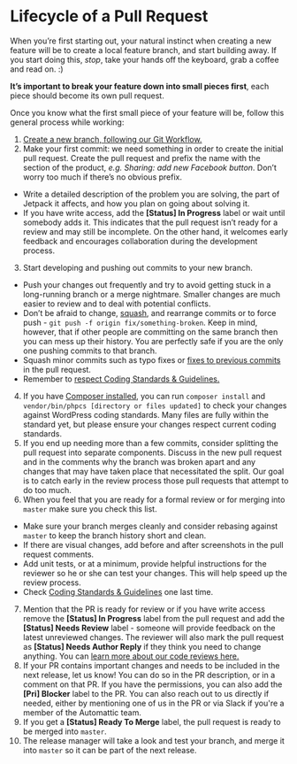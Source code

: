 # Lifecycle of a Pull Request

When you’re first starting out, your natural instinct when creating a new feature will be to create a local feature branch, and start building away. If you start doing this, *stop*, take your hands off the keyboard, grab a coffee and read on. :)

**It’s important to break your feature down into small pieces first**, each piece should become its own pull request.

Once you know what the first small piece of your feature will be, follow this general process while working:

1. [Create a new branch, following our Git Workflow.](git-workflow.md)
2. Make your first commit: we need something in order to create the initial pull request. Create the pull request and prefix the name with the section of the product, _e.g._ _Sharing: add new Facebook button_. Don’t worry too much if there’s no obvious prefix.
  - Write a detailed description of the problem you are solving, the part of Jetpack it affects, and how you plan on going about solving it.
  - If you have write access, add the **<span class="label status-in-progress">[Status] In Progress</span>** label or wait until somebody adds it. This indicates that the pull request isn’t ready for a review and may still be incomplete. On the other hand, it welcomes early feedback and encourages collaboration during the development process.
3. Start developing and pushing out commits to your new branch.
  - Push your changes out frequently and try to avoid getting stuck in a long-running branch or a merge nightmare. Smaller changes are much easier to review and to deal with potential conflicts.
  - Don’t be afraid to change, [squash](http://gitready.com/advanced/2009/02/10/squashing-commits-with-rebase.html), and rearrange commits or to force push - `git push -f origin fix/something-broken`. Keep in mind, however, that if other people are committing on the same branch then you can mess up their history. You are perfectly safe if you are the only one pushing commits to that branch.
  - Squash minor commits such as typo fixes or [fixes to previous commits](http://fle.github.io/git-tip-keep-your-branch-clean-with-fixup-and-autosquash.html) in the pull request.
  - Remember to [respect Coding Standards & Guidelines.](coding-guidelines.md)
4. If you have [Composer installed](https://getcomposer.org/), you can run `composer install` and `vendor/bin/phpcs [directory or files updated]` to check your changes against WordPress coding standards. Many files are fully within the standard yet, but please ensure your changes respect current coding standards. 
5. If you end up needing more than a few commits, consider splitting the pull request into separate components. Discuss in the new pull request and in the comments why the branch was broken apart and any changes that may have taken place that necessitated the split. Our goal is to catch early in the review process those pull requests that attempt to do too much.
6. When you feel that you are ready for a formal review or for merging into `master` make sure you check this list.
  - Make sure your branch merges cleanly and consider rebasing against `master` to keep the branch history short and clean.
  - If there are visual changes, add before and after screenshots in the pull request comments.
  - Add unit tests, or at a minimum, provide helpful instructions for the reviewer so he or she can test your changes. This will help speed up the review process.
  - Check [Coding Standards & Guidelines](coding-guidelines.md) one last time.
7. Mention that the PR is ready for review or if you have write access remove the **<span class="label status-in-progress">[Status] In Progress</span>** label from the pull request and add the **<span class="label status-needs-review">[Status] Needs Review</span>** label - someone will provide feedback on the latest unreviewed changes. The reviewer will also mark the pull request as **<span class="label needs-author-reply">[Status] Needs Author Reply</span>** if they think you need to change anything. You can [learn more about our code reviews here.](code-reviews.md)
8. If your PR contains important changes and needs to be included in the next release, let us know! You can do so in the PR description, or in a comment on that PR. If you have the permissions, you can also add the **<span class="label pri-blocker">[Pri] Blocker</span>** label to the PR. You can also reach out to us directly if needed, either by mentioning one of us in the PR or via Slack if you're a member of the Automattic team.
9. If you get a **<span class="label ready-to-merge">[Status] Ready To Merge</span>** label, the pull request is ready to be merged into `master`.
10. The release manager will take a look and test your branch, and merge it into `master` so it can be part of the next release.
